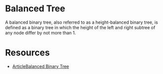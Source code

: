 # Balanced Tree

A balanced binary tree, also referred to as a height-balanced binary tree, is defined as a binary tree in which the height of the left and right subtree of any node differ by not more than 1.

# Resources
- [ArticleBalanced Binary Tree](https://www.programiz.com/dsa/balanced-binary-tree)